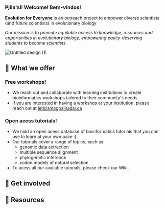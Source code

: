 ### **Pjila'si! Welcome! Bem-vindos!** 
**Evolution for Everyone** is an outreach project to empower diverse scientists (and future scientists) in evolutionary biology <br> 

_Our mission is to promote equitable access to knowledge, resources and opportunities in evolutionary biology, empowering equity-deserving students to become scientists._

![Untitled design (1)](https://github.com/user-attachments/assets/96e5a1e8-780c-4f82-aefb-28407bc98531)

## 🦋 What we offer
### Free workshops! <br> 
- We reach out and collaborate with learning institutions to create bioinformatics workshops tailored to their community's needs.
- If you are interested in having a workshop at your institution, please reach out at leticiamagpali@dal.ca

### Open acess tutorials! <br> 
- We hold an open acess database of bioinformatics tutorials that you can use to learn at your own pace :)
- Our tutorials cover a range of topics, such as:
    - genomic data extraction
    - multiple sequence alignment
    - phylogenetic inference
    - codon models of natural selection
- To acess all our available tutorials, please check our Wiki.


## 🦋 Get involved 

## 🦋 Resources 


